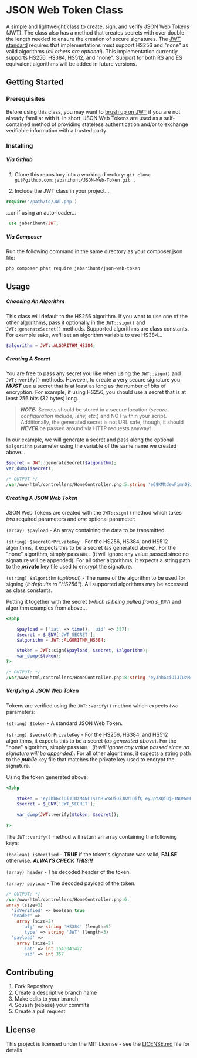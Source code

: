 # JSON Web Token Class

A simple and lightweight class to create, sign, and verify JSON Web Tokens (JWT).  The class also has a method that creates secrets with over double the length needed to ensure the creation of secure signatures.  The [JWT standard](https://tools.ietf.org/html/rfc7519 "RFC 7519") requires that implementations must support HS256 and "none" as valid algorithms (*all others are optional*).  This implementation currently supports HS256, HS384, HS512, and "none".  Support for both RS and ES equivalent algorithms will be added in future versions.

## Getting Started

### Prerequisites

Before using this class, you may want to [brush up on JWT](https://jwt.io/ "jwt.io") if you are not already familiar with it.  In short, JSON Web Tokens are used as a self-contained method of providing stateless authentication and/or to exchange verifiable information with a trusted party.

### Installing

##### Via Github

1. Clone this repository into a working directory: `git clone git@github.com:jabarihunt/JSON-Web-Token.git .`

2. Include the JWT class in your project...

```php
require('/path/to/JWT.php')
```
...or if using an auto-loader...
```php
 use jabarihunt/JWT;
```

##### Via Composer

Run the following command in the same directory as your composer.json file:

`php composer.phar require jabarihunt/json-web-token`

## Usage

##### Choosing An Algorithm

This class will default to the HS256 algorithm.  If you want to use one of the other algorithms, pass it optionally in the `JWT::sign()` and `JWT::generateSecret()` methods.  Supported algorithms are class constants.  For example sake, we'll set an algorithm variable to use HS384...

```php
$algorithm = JWT::ALGORITHM_HS384;
```

##### Creating A Secret

You are free to pass any secret you like when using the `JWT::sign()` and `JWT::verify()` methods.  However, to create a very secure signature you ***MUST*** use a secret that is at least as long as the number of bits of encryption.  For example, if using HS256, you should use a secret that is at least 256 bits (32 bytes) long.

> ***NOTE:*** Secrets should be stored in a secure location (*secure configuration include, .env, etc.*) and NOT within your script.  Additionally, the generated secret is not URL safe, though, it should ***NEVER*** be passed around via HTTP requests anyway!

In our example, we will generate a secret and pass along the optional `$algorithm` parameter using the variable of the same name we created above...

```php
$secret = JWT::generateSecret($algorithm);
var_dump($secret);
```

```php
/* OUTPUT */
/var/www/html/controllers/HomeController.php:5:string 'e69KMtdewPimnO8zMwgwuVJUSgdbtMMFdib+Eo8TL/Jk2+NkONvZ9QYUm0U2sH93/qliaqMOGZz8vv0Y8Dh/SYWoTNRwniYg4M289GigKIQbDyBk3uNWGIGRtO7H1QkZ' (length=128)
```

##### Creating A JSON Web Token

JSON Web Tokens are created with the `JWT::sign()` method which takes *two* required parameters and *one* optional parameter:

`(array) $payload` - An array containing the data to be transmitted.

`(string) $secretOrPrivateKey` - For the HS256, HS384, and HS512 algorithms, it expects this to be a secret (as generated above). For the "none" algorithm, simply pass `NULL` (it will ignore any value passed since no signature will be appended). For all other algorithms, it expects a string path to the ***private*** key file used to encrypt the signature.

`(string) $algorithm` (*optional*) - The name of the algorithm to be used for signing (*it defaults to "HS256"*).  All supported  algorithms may be accessed as class constants.

Putting it together with the secret (*which is being pulled from `$_ENV`*) and algorithm examples from above...

```php
<?php

    $payload = ['iat' => time(), 'uid' => 357];
    $secret = $_ENV['JWT_SECRET'];
    $algorithm = JWT::ALGORITHM_HS384;

    $token = JWT::sign($payload, $secret, $algorithm);
    var_dump($token);
?>
```

```php
/* OUTPUT: */
/var/www/html/controllers/HomeController.php:8:string 'eyJhbGciOiJIUzM4NCIsInR5cGUiOiJKV1QifQ.eyJpYXQiOjE1NDMwNDE0MjcsInVpZCI6MzU3fQ.ZjUzYzA5N2FhZGRlOGQ0Yzg2OWY0OWJiMmNmZGI3NjY3MTc4YWNhMTcyNzc3Y2ZlOGJkNzdlOWZhMTQxM2Y4NTE1ZjM4ZTBjY2RmOWY3MmQ2M2JhYjgxM2U3NmExOTM0' (length=206)
```

##### Verifying A JSON Web Token

Tokens are verified using the `JWT::verify()` method which expects *two* parameters:

`(string) $token` - A standard JSON Web Token.

`(string) $secretOrPrivateKey` - For the HS256, HS384, and HS512 algorithms, it expects this to be a secret (*as generated above*). For the "none" algorithm, simply pass `NULL` (*it will ignore any value passed since no signature will be appended*). For all other algorithms, it expects a string path to the ***public*** key file that matches the private key used to encrypt the signature.

Using the token generated above:

```php
<?php

    $token = 'eyJhbGciOiJIUzM4NCIsInR5cGUiOiJKV1QifQ.eyJpYXQiOjE1NDMwNDE0MjcsInVpZCI6MzU3fQ.ZjUzYzA5N2FhZGRlOGQ0Yzg2OWY0OWJiMmNmZGI3NjY3MTc4YWNhMTcyNzc3Y2ZlOGJkNzdlOWZhMTQxM2Y4NTE1ZjM4ZTBjY2RmOWY3MmQ2M2JhYjgxM2U3NmExOTM0';
    $secret = $_ENV['JWT_SECRET'];
    
    var_dump(JWT::verify($token, $secret));
    
?>
```

The `JWT::verify()` method will return an array containing the following keys:

`(boolean) isVerified` - **TRUE** if the token's signature was valid, **FALSE** otherwise.  ***ALWAYS CHECK THIS!!!***

`(array) header` - The decoded header of the token.

`(array) payload` - The decoded payload of the token.

```php
/* OUTPUT: */
/var/www/html/controllers/HomeController.php:6:
array (size=3)
  'isVerified' => boolean true
  'header' => 
    array (size=2)
      'alg' => string 'HS384' (length=5)
      'type' => string 'JWT' (length=3)
  'payload' => 
    array (size=2)
      'iat' => int 1543041427
      'uid' => int 357
```

## Contributing

1. Fork Repository
2. Create a descriptive branch name
3. Make edits to your branch
4. Squash (rebase) your commits
5. Create a pull request

## License

This project is licensed under the MIT License - see the [LICENSE.md](LICENSE.md) file for details